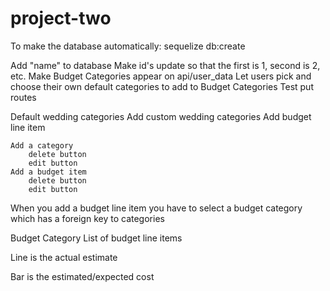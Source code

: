 # project-two

To make the database automatically:
sequelize db:create
<!-- To create a branch:
$ git checkout -b theBranchName
To see all branches:
$ git branch
To switch in and out of different branches:
$ git Checkout      whatever branch you want to hop into


To push changes to your branch:

$ git add .
$ git commit -m ""
$ git push origin -u <branch-name>

Create pull request in Github


To add pulled code from main branch to different branch

$ git pull origin main

 Delete in github repository
    $ git push --delete origin <branch-name>
Delete locally
    $ git branch -D <branch-name> -->

Add "name" to database
Make id's update so that the first is 1, second is 2, etc.
Make Budget Categories appear on api/user_data
    Let users pick and choose their own default categories to add to Budget Categories
Test put routes

Default wedding categories
Add custom wedding categories
Add budget line item

    Add a category
        delete button
        edit button
    Add a budget item
        delete button
        edit button

When you add a budget line item you have to select a budget category which has a foreign key to categories

Budget Category
    List of budget line items


Line is the actual estimate

Bar is the estimated/expected cost